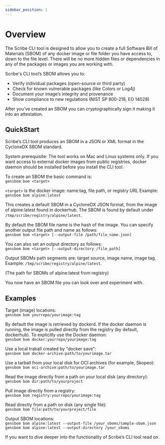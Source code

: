 ```yaml
---
sidebar_position: 1
---
```


# Overview

The Scribe CLI tool is designed to allow you to create a full Software Bill of Materials (SBOM) of any docker image or file folder you have access to, down to the file level. There will be no more hidden files or dependencies in any of the packages or images you are working with.

Scribe's CLI tool’s SBOM allows you to:

- Verify individual packages (open-source or third party)
- Check for known vulnerable packages (like Colors or Log4j)
- Document your image’s integrity and provenance
- Show compliance to new regulations (NIST SP 800-218, EO 14028)

After you’ve created an SBOM you can cryptographically sign it making it into an attestation.

## QuickStart

Scribe’s CLI tool produces an SBOM in a JSON or XML format in the CycloneDX SBOM standard.  

System prerequisite:
The tool works on Mac and Linux systems only. If you want access to external docker images from public registries, docker daemon should be installed before you install the CLI tool.   

To create an SBOM the basic command is:  
`gensbom bom <target> `

`<target>` is the docker image: name:tag, file path, or registry URL Example:  
`gensbom bom alpine:latest`

This creates a default SBOM in a CycloneDX JSON format, from the image of alpine:latest found in dockerhub. The SBOM is found by default under 
`/tmp/scribe/registry/alpine/latest`.  

By default the SBOM file name is the hash of the image. You can specify another output file path and name as follows:  
`gensbom bom <target> [--output-file /path/file_name.json]`  

You can also set an output directory as follows:  
`gensbom bom <target> [--output-directory /file_path]`  

Output SBOMs path segments are: target source, image name, image tag. 
Example:  `/tmp/scribe/registry/alpine/latest`.  

(The path for SBOMs of alpine:latest from registry)

You now have an SBOM file you can look over and experiment with.

## Examples

Target (image) locations:  
`gensbom bom yourrepo/yourimage:tag`  

By default the image is retrieved by dockerd. If the docker daemon is running, the image is pulled directly from the registry (by default, dockerhub).
To explicitly use the Docker daemon:   
`gensbom bom docker:yourrepo/yourimage:tag`  

Use a local traball created by "docker save":  
`gensbom bom docker-archive:path/to/yourimage.tar`  

Use a tarball from your local disk for OCI archives (for example, Skopeo):  
`gensbom bom oci-archive:path/to/yourimage.tar`  

Read the image directly from a path on your local disk (any directory):  
`gensbom bom dir:path/to/yourproject`  

Pull image directly from a registry:  
`gensbom bom registry:yourrepo/yourimage:tag`  

Read directly from a path on disk (any single file):  
`gensbom bom file:path/to/yourproject/file`  
 
Output SBOM locations:  
`gensbom bom alpine:latest --output-file /your_sboms/sample-sbom.json`  
`gensbom bom alpine:latest --output-directory /your_sboms`

If you want to dive deeper into the functionality of Scribe’s CLI tool read on.

